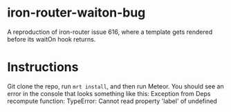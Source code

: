iron-router-waiton-bug
======================

A reproduction of iron-router issue 616, where a template gets rendered before its waitOn hook returns.

Instructions
============

Git clone the repo, run `mrt install`, and then run Meteor.  You should see an error in the console that looks something like this:
Exception from Deps recompute function: TypeError: Cannot read property 'label' of undefined
